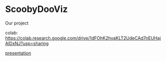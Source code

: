 # ScoobyDooViz

Our project

colab: https://colab.research.google.com/drive/1dFOhK2hyaKLT2UdeCAd7nEUHajAlDxNJ?usp=sharing 

<a href='https://docs.google.com/presentation/d/17agW62TbmnQMwlJbJrxqF9b0KHRPEPdmFUDjLIvLpbg/edit?usp=sharing'>presentation </a>

